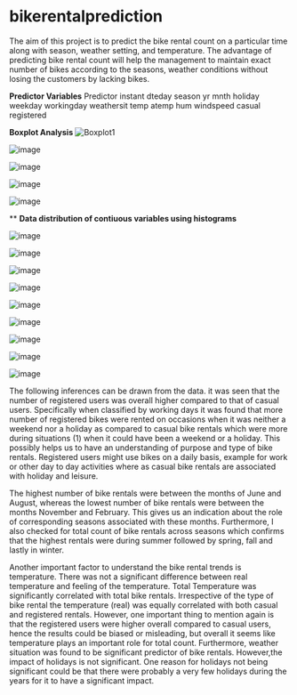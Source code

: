 # bikerentalprediction

The aim of this project is to predict the bike rental count on a particular time along with season, weather setting, and temperature. The advantage of predicting bike rental count will help the management to maintain exact number of bikes according to the seasons, weather conditions without losing the customers by lacking bikes.  

**Predictor Variables**
        Predictor
        instant
        dteday
        season
        yr
        mnth
        holiday
        weekday
        workingday
        weathersit
        temp
        atemp
        hum
        windspeed
        casual
        registered
        
        
       
 **Boxplot Analysis**
 ![Boxplot1](https://user-images.githubusercontent.com/46658606/109354580-ab7a6800-7843-11eb-9144-c308df68f0af.png)
 
 ![image](https://user-images.githubusercontent.com/46658606/109354646-c51baf80-7843-11eb-8dea-c7711f6d4f67.png)
 
 ![image](https://user-images.githubusercontent.com/46658606/109354706-d8c71600-7843-11eb-8c3c-6e370de742a3.png)

![image](https://user-images.githubusercontent.com/46658606/109354729-e086ba80-7843-11eb-9f77-f585b9622175.png)

![image](https://user-images.githubusercontent.com/46658606/109354760-e8def580-7843-11eb-95bb-c031b206f7f6.png)


**
**Data distribution of contiuous variables using histograms**

![image](https://user-images.githubusercontent.com/46658606/109354800-f98f6b80-7843-11eb-8f33-59df39f006d3.png)

![image](https://user-images.githubusercontent.com/46658606/109354823-fdbb8900-7843-11eb-8a41-59db71d91bdc.png)

![image](https://user-images.githubusercontent.com/46658606/109354833-0318d380-7844-11eb-8c86-8fdac40f3ffd.png)

![image](https://user-images.githubusercontent.com/46658606/109354844-07dd8780-7844-11eb-9041-eccf7c908bb0.png)

![image](https://user-images.githubusercontent.com/46658606/109354860-0ca23b80-7844-11eb-8ae8-9661a45b2a8e.png)

![image](https://user-images.githubusercontent.com/46658606/109354869-10ce5900-7844-11eb-9852-ef398c4438e1.png)

![image](https://user-images.githubusercontent.com/46658606/109354876-14fa7680-7844-11eb-96c7-71e5e96f5324.png)

![image](https://user-images.githubusercontent.com/46658606/109354896-1a57c100-7844-11eb-98d2-e1b90ceb403c.png)

![image](https://user-images.githubusercontent.com/46658606/109354920-1f1c7500-7844-11eb-83b0-3e23f565c52b.png)

The following inferences can be drawn from the data. it was seen that the number of registered users was overall higher compared to that of casual users. Specifically when classified by working days it was found that more number of registered bikes were rented on occasions when it was neither a weekend nor a holiday as compared to casual bike rentals which were more during situations (1) when it could have been a weekend or a holiday. This possibly helps us to have an understanding of purpose and type of bike rentals. Registered users might use bikes on a daily basis, example for work or other day to day activities where as casual bike rentals are associated with holiday and leisure.

The highest number of bike rentals were between the months of June and August, whereas the lowest number of bike rentals were between the months November and February. This gives us an indication about the role of corresponding seasons associated with these months. Furthermore, I also checked for total count of bike rentals across seasons which confirms that the highest rentals were during summer followed by spring, fall and lastly in winter.

Another important factor to understand the bike rental trends is temperature. There was not a significant difference between real temperature and feeling of the temperature. Total Temperature was significantly correlated with total bike rentals. Irrespective of the type of bike rental the temperature (real) was equally correlated with both casual and registered rentals. However, one important thing to mention again is that the registered users were higher overall compared to casual users, hence the results could be biased or misleading, but overall it seems like temperature plays an important role for total count. Furthermore, weather situation was found to be significant predictor of bike rentals. However,the impact of holidays is not significant. One reason for holidays not being significant could be that there were probably a very few holidays during the years for it to have a significant impact.







